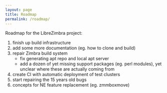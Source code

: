 ```yaml
---
layout: page
title: Roadmap
permalink: /roadmap/
---
```


Roadmap for the LibreZimbra project:

1. finish up build infrastructure
2. add some more documentation (eg. how to clone and build)
3. repair Zimbra build system
    * fix generating apt repo and local apt server
    * add a dozen of yet missing support packages (eg. perl modules), yet unclear where these are actually coming from
4. create CI with automatic deployment of test clusters
5. start repairing the 15 years old bugs
6. concepts for NE feature replacement (eg. zmmboxmove)
